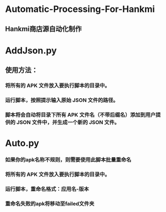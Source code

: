 # Automatic-Processing-For-Hankmi
## Hankmi商店源自动化制作
# AddJson.py
## 使用方法：
### 将所有的 APK 文件放入要执行脚本的目录中。
### 运行脚本，按照提示输入原始 JSON 文件的路径。
### 脚本将会自动将目录下所有 APK 文件名（不带后缀名）添加到用户提供的 JSON 文件中，并生成一个新的 JSON 文件。
# Auto.py
### 如果你的apk名称不规则，则需要使用此脚本批量重命名
### 将所有的 APK 文件放入要执行脚本的目录中。
### 运行脚本，重命名格式：应用名-版本
### 重命名失败的apk将移动至failed文件夹
